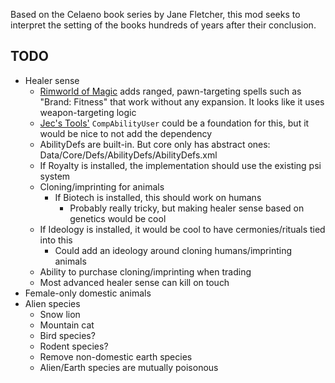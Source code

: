 Based on the Celaeno book series by Jane Fletcher, this mod seeks to interpret
the setting of the books hundreds of years after their conclusion.

## TODO

* Healer sense
  * [Rimworld of Magic](https://github.com/TorannD/TMagic) adds ranged,
    pawn-targeting spells such as "Brand: Fitness" that work without any
    expansion. It looks like it uses weapon-targeting logic
  * [Jec's Tools'](https://github.com/jecrell/JecsTools) `CompAbilityUser` could
    be a foundation for this, but it would be nice to not add the dependency
  * AbilityDefs are built-in. But core only has abstract ones: Data/Core/Defs/AbilityDefs/AbilityDefs.xml
  * If Royalty is installed, the implementation should use the existing psi
    system
  * Cloning/imprinting for animals
      * If Biotech is installed, this should work on humans
        * Probably really tricky, but making healer sense based on genetics
          would be cool
  * If Ideology is installed, it would be cool to have cermonies/rituals tied
    into this
    * Could add an ideology around cloning humans/imprinting animals
  * Ability to purchase cloning/imprinting when trading
  * Most advanced healer sense can kill on touch
* Female-only domestic animals
* Alien species
  * Snow lion
  * Mountain cat
  * Bird species?
  * Rodent species?
  * Remove non-domestic earth species
  * Alien/Earth species are mutually poisonous
